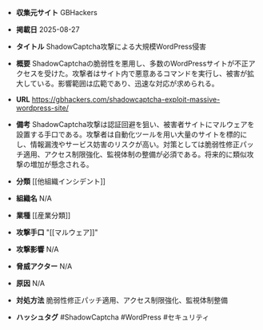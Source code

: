 - **収集元サイト**
GBHackers

- **掲載日**
2025-08-27

- **タイトル**
ShadowCaptcha攻撃による大規模WordPress侵害

- **概要**
ShadowCaptchaの脆弱性を悪用し、多数のWordPressサイトが不正アクセスを受けた。攻撃者はサイト内で悪意あるコマンドを実行し、被害が拡大している。影響範囲は広範であり、迅速な対応が求められる。

- **URL**
https://gbhackers.com/shadowcaptcha-exploit-massive-wordpress-site/

- **備考**
ShadowCaptcha攻撃は認証回避を狙い、被害者サイトにマルウェアを設置する手口である。攻撃者は自動化ツールを用い大量のサイトを標的にし、情報漏洩やサービス妨害のリスクが高い。対策としては脆弱性修正パッチ適用、アクセス制限強化、監視体制の整備が必須である。将来的に類似攻撃の増加が懸念される。

- **分類**
[[他組織インシデント]]

- **組織名**
N/A

- **業種**
[[産業分類]]

- **攻撃手口**
"[[マルウェア]]"

- **攻撃影響**
N/A

- **脅威アクター**
N/A

- **原因**
N/A

- **対処方法**
脆弱性修正パッチ適用、アクセス制限強化、監視体制整備

- **ハッシュタグ**
#ShadowCaptcha #WordPress #セキュリティ
